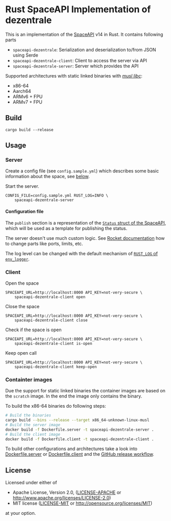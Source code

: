 # Rust SpaceAPI Implementation of dezentrale

This is an implementation of the [SpaceAPI](https://spaceapi.io/) v14 in Rust. It contains following parts

- `spaceapi-dezentrale`: Serialization and deserialization to/from JSON using Serde
- `spaceapi-dezentrale-client`: Client to access the server via API
- `spaceapi-dezentrale-server`: Server which provides the API

Supported architectures with static linked binaries with [*musl libc*](https://musl.libc.org/):

* x86-64
* Aarch64
* ARMv6 + FPU
* ARMv7 + FPU

## Build

```
cargo build --release
```

## Usage

### Server

Create a config file (see `config.sample.yml`) which describes some basic information about the space, see [below](#Configuration).

Start the server.

```
CONFIG_FILE=config.sample.yml RUST_LOG=INFO \
    spaceapi-dezentrale-server
```

#### Configuration file

The `publish` section is a representation of the [`Status` struct of the SpaceAPI](https://spaceapi.io/docs/), which will be used as a template for publishing the status.

The server doesn't use much custom logic. See [Rocket documentation](https://rocket.rs/v0.5-rc/guide/configuration/#configuration) how to change parts like ports, limits, etc.

The log level can be changed with the default mechanism of [`RUST_LOG` of `env_logger`](https://docs.rs/env_logger/0.10.0/env_logger/#enabling-logging).

### Client

Open the space

```
SPACEAPI_URL=http://localhost:8000 API_KEY=not-very-secure \
    spaceapi-dezentrale-client open
```

Close the space

```
SPACEAPI_URL=http://localhost:8000 API_KEY=not-very-secure \
    spaceapi-dezentrale-client close
```

Check if the space is open

```
SPACEAPI_URL=http://localhost:8000 API_KEY=not-very-secure \
    spaceapi-dezentrale-client is-open
```

Keep open call

```
SPACEAPI_URL=http://localhost:8000 API_KEY=not-very-secure \
    spaceapi-dezentrale-client keep-open
```

### Containter images

Due the support for static linked binaries the container images are based on the `scratch` image. In the end the image only contains the binary.

To build the x86-64 binaries do following steps:

```sh
# Build the binaries
cargo build --bins --release --target x86_64-unknown-linux-musl
# Build the server image
docker build -f Dockerfile.server -t spaceapi-dezentrale-server .
# Build the client image
docker build -f Dockerfile.client -t spaceapi-dezentrale-client .
```

To build other configurations and architectures take a look into [Dockerfile.server](Dockerfile.server) or [Dockerfile.client](Dockerfile.client) and the [GitHub release workflow](.github/workflows/release.yml).

## License

Licensed under either of

 * Apache License, Version 2.0, ([LICENSE-APACHE](LICENSE-APACHE) or http://www.apache.org/licenses/LICENSE-2.0)
 * MIT license ([LICENSE-MIT](LICENSE-MIT) or http://opensource.org/licenses/MIT)

at your option.

